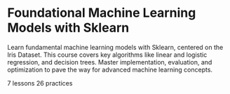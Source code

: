 # Foundational Machine Learning Models with Sklearn

Learn fundamental machine learning models with Sklearn, centered on the Iris Dataset. This course covers key algorithms like linear and logistic regression, and decision trees. Master implementation, evaluation, and optimization to pave the way for advanced machine learning concepts.

7 lessons
26 practices